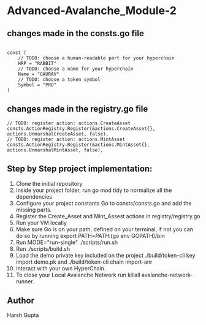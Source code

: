 # Advanced-Avalanche_Module-2

## changes made in the consts.go file

```

const (
	// TODO: choose a human-readable part for your hyperchain
	HRP = "RABBIT"
	// TODO: choose a name for your hyperchain
	Name = "GAURAV"
	// TODO: choose a token symbol
	Symbol = "PRO"
)
```

## changes made in the registry.go file

```
// TODO: register action: actions.CreateAsset
consts.ActionRegistry.Register(&actions.CreateAsset{}, actions.UnmarshalCreateAsset, false),
// TODO: register action: actions.MintAsset
consts.ActionRegistry.Register(&actions.MintAsset{}, actions.UnmarshalMintAsset, false),
```

## Step by Step project implementation:

1. Clone the initial repository
2. Inside your project folder, run go mod tidy to normalize all the dependencies
3. Configure your project constants
    Go to consts/consts.go and add the missing parts.
3. Register the Create_Asset and Mint_Assest actions in registry/registry.go
4. Run your VM locally
5. Make sure Go is on your path, defined on your terminal, if not you can do so by running export PATH=$PATH:$(go env GOPATH)/bin
6. Run MODE="run-single" ./scripts/run.sh
7. Run ./scripts/build.sh
8. Load the demo private key included on the project ./build/token-cli key import demo.pk and ./build/token-cli chain import-anr
9. Interact with your own HyperChain.
10. To close your Local Avalanche Network run killall avalanche-network-runner.

## Author
Harsh Gupta
